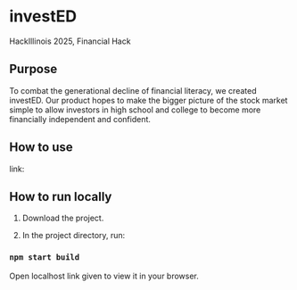 # investED
HackIllinois 2025, Financial Hack

## Purpose

To combat the generational decline of financial literacy, we created investED. Our product hopes to make the bigger picture of the stock market simple to allow investors in high school and college to become more financially independent and confident.


## How to use
link:


## How to run locally

1. Download the project.

2. In the project directory, run:

### `npm start build`

Open localhost link given to view it in your browser.

